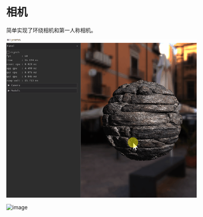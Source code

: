 相机
=============================
简单实现了环绕相机和第一人称相机。

![image](screenshot/orbit.gif)

![image](screenshot/fps.gif)
